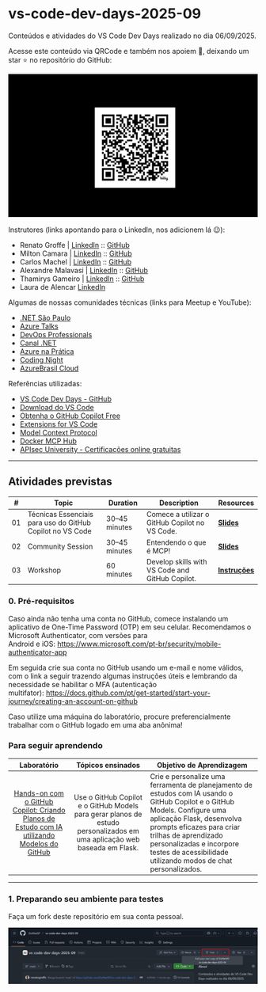 # vs-code-dev-days-2025-09
Conteúdos e atividades do VS Code Dev Days realizado no dia 06/09/2025.

Acesse este conteúdo via QRCode e também nos apoiem 🙌, deixando um star ⭐ no repositório do GitHub:

![QRCode Conteúdo](img/qrcode-workshop.png)

Instrutores (links apontando para o LinkedIn, nos adicionem lá 😉):
- Renato Groffe | [LinkedIn](https://www.linkedin.com/in/renatogroffe/) :: [GitHub](https://github.com/renatogroffe)
- Milton Camara | [LinkedIn](https://www.linkedin.com/in/miltoncamara/) :: [GitHub](https://github.com/miltoncamara)
- Carlos Machel | [LinkedIn](https://www.linkedin.com/in/carlosmachel/) :: [GitHub](https://github.com/carlosmachel)
- Alexandre Malavasi | [LinkedIn](https://www.linkedin.com/in/alexandremalavasi/) :: [GitHub](https://github.com/alexandremalavasi)
- Thamirys Gameiro | [LinkedIn](https://www.linkedin.com/in/thamirys-gameiro/) :: [GitHub](https://github.com/ThamirysGameiro)
- Laura de Alencar [LinkedIn](https://www.linkedin.com/in/lauralencarr/)

Algumas de nossas comunidades técnicas (links para Meetup e YouTube):
- [.NET São Paulo](https://www.meetup.com/dotnet-Sao-Paulo/)
- [Azure Talks](https://www.meetup.com/azure-talks/)
- [DevOps Professionals](https://www.meetup.com/DevOps-Professionals/)
- [Canal .NET](https://www.youtube.com/canaldotnet)
- [Azure na Prática](https://www.youtube.com/azurenapratica)
- [Coding Night](https://www.youtube.com/codingnight)
- [AzureBrasil Cloud](https://www.youtube.com/@azurebrasilcloud)

Referências utilizadas:
- [VS Code Dev Days - GitHub](https://github.com/microsoft/VS-Code-Dev-Days)
- [Download do VS Code](https://aka.ms/vscode-dev-days/get-vscode)
- [Obtenha o GitHub Copilot Free](https://aka.ms/vscode-dev-days/get-copilot)
- [Extensions for VS Code](https://marketplace.visualstudio.com/vscode)
- [Model Context Protocol](https://marketplace.visualstudio.com/vscode)
- [Docker MCP Hub](https://hub.docker.com/mcp)
- [APIsec University - Certificações online gratuitas](https://www.apisecuniversity.com/)

---

## Atividades previstas

| #  | Topic                                              | Duration      | Description                                                                 | Resources                |
|----|----------------------------------------------------|--------------|-----------------------------------------------------------------------------|--------------------------|
| 01 | Técnicas Essenciais para uso do GitHub Copilot no VS Code | 30–45 minutes| Comece a utilizar o GitHub Copilot no VS Code.                                | [**Slides**](/slides/VSCode_GitHubCopilot%20-%20pt-BR.pdf)            |
| 02 | Community Session                                 | 30–45 minutes| Entendendo o que é MCP! | [**Slides**](/slides/MCP.pdf)  |
| 03 | Workshop                                          | 60 minutes   | Develop skills with VS Code and GitHub Copilot.                             | [**Instruções**](Workshop/README.md) |


### 0. Pré-requisitos

Caso ainda não tenha uma conta no GitHub, comece instalando um aplicativo de One-Time Password (OTP) em seu celular. Recomendamos o Microsoft Authenticator, com versões para Android e iOS: https://www.microsoft.com/pt-br/security/mobile-authenticator-app

Em seguida crie sua conta no GitHub usando um e-mail e nome válidos, com o link a seguir trazendo algumas instruções úteis e lembrando da necessidade se habilitar o MFA (autenticação multifator): https://docs.github.com/pt/get-started/start-your-journey/creating-an-account-on-github

Caso utilize uma máquina do laboratório, procure preferencialmente trabalhar com o GitHub logado em uma aba anônima!

### Para seguir aprendendo

|              Laboratório              |                       Tópicos ensinados                     |                     Objetivo de Aprendizagem                |
| :------------------------------------: | :---------------------------------------------------------: | ----------------------------------------------------------- |
| [Hands-on com o GitHub Copilot: Criando Planos de Estudo com IA utilizando Modelos do GitHub](https://github.com/microsoft/lab-study-app/tree/main/tutorial/translations/pt-br) | Use o GitHub Copilot e o GitHub Models para gerar planos de estudo personalizados em uma aplicação web baseada em Flask. | Crie e personalize uma ferramenta de planejamento de estudos com IA usando o GitHub Copilot e o GitHub Models. Configure uma aplicação Flask, desenvolva prompts eficazes para criar trilhas de aprendizado personalizadas e incorpore testes de acessibilidade utilizando modos de chat personalizados. |

---

### 1. Preparando seu ambiente para testes

Faça um fork deste repositório em sua conta pessoal.

![Fork do projeto](img/fork-repo.png)
